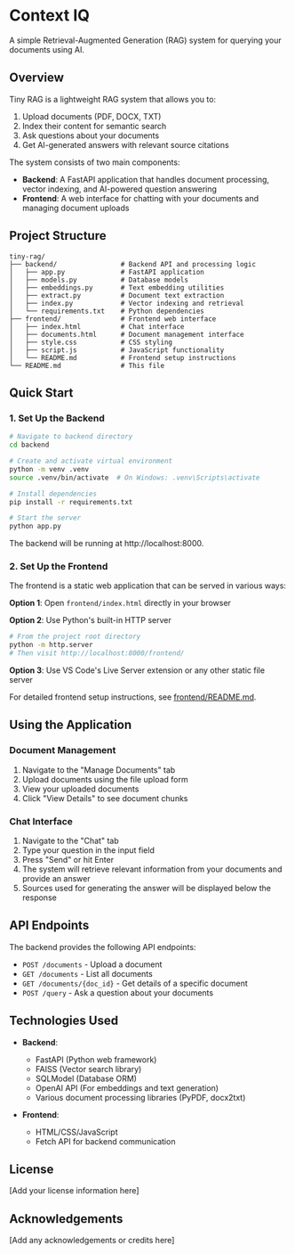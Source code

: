 # Context IQ

A simple Retrieval-Augmented Generation (RAG) system for querying your documents using AI.

## Overview

Tiny RAG is a lightweight RAG system that allows you to:

1. Upload documents (PDF, DOCX, TXT)
2. Index their content for semantic search
3. Ask questions about your documents
4. Get AI-generated answers with relevant source citations

The system consists of two main components:

- **Backend**: A FastAPI application that handles document processing, vector indexing, and AI-powered question answering
- **Frontend**: A web interface for chatting with your documents and managing document uploads

## Project Structure

```
tiny-rag/
├── backend/                # Backend API and processing logic
│   ├── app.py              # FastAPI application
│   ├── models.py           # Database models
│   ├── embeddings.py       # Text embedding utilities
│   ├── extract.py          # Document text extraction
│   ├── index.py            # Vector indexing and retrieval
│   └── requirements.txt    # Python dependencies
├── frontend/               # Frontend web interface
│   ├── index.html          # Chat interface
│   ├── documents.html      # Document management interface
│   ├── style.css           # CSS styling
│   ├── script.js           # JavaScript functionality
│   └── README.md           # Frontend setup instructions
└── README.md               # This file
```

## Quick Start

### 1. Set Up the Backend

```bash
# Navigate to backend directory
cd backend

# Create and activate virtual environment
python -m venv .venv
source .venv/bin/activate  # On Windows: .venv\Scripts\activate

# Install dependencies
pip install -r requirements.txt

# Start the server
python app.py
```

The backend will be running at http://localhost:8000.

### 2. Set Up the Frontend

The frontend is a static web application that can be served in various ways:

**Option 1**: Open `frontend/index.html` directly in your browser

**Option 2**: Use Python's built-in HTTP server
```bash
# From the project root directory
python -m http.server
# Then visit http://localhost:8000/frontend/
```

**Option 3**: Use VS Code's Live Server extension or any other static file server

For detailed frontend setup instructions, see [frontend/README.md](frontend/README.md).

## Using the Application

### Document Management

1. Navigate to the "Manage Documents" tab
2. Upload documents using the file upload form
3. View your uploaded documents 
4. Click "View Details" to see document chunks

### Chat Interface

1. Navigate to the "Chat" tab
2. Type your question in the input field
3. Press "Send" or hit Enter
4. The system will retrieve relevant information from your documents and provide an answer
5. Sources used for generating the answer will be displayed below the response

## API Endpoints

The backend provides the following API endpoints:

- `POST /documents` - Upload a document
- `GET /documents` - List all documents
- `GET /documents/{doc_id}` - Get details of a specific document
- `POST /query` - Ask a question about your documents

## Technologies Used

- **Backend**:
  - FastAPI (Python web framework)
  - FAISS (Vector search library)
  - SQLModel (Database ORM)
  - OpenAI API (For embeddings and text generation)
  - Various document processing libraries (PyPDF, docx2txt)

- **Frontend**:
  - HTML/CSS/JavaScript
  - Fetch API for backend communication

## License

[Add your license information here]

## Acknowledgements

[Add any acknowledgements or credits here] 
